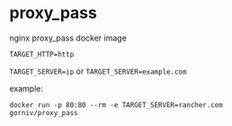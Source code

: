 # proxy_pass
nginx proxy_pass docker image 

`TARGET_HTTP=http` 

`TARGET_SERVER=ip` or `TARGET_SERVER=example.com`

example:

`docker run -p 80:80 --rm -e TARGET_SERVER=rancher.com gorniv/proxy_pass`
